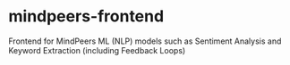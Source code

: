 # mindpeers-frontend
Frontend for MindPeers ML (NLP) models such as Sentiment Analysis and Keyword Extraction (including Feedback Loops)
